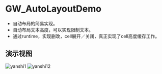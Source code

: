 # GW_AutoLayoutDemo
 * 自动布局的简易实现。
 * 自动布局文本高度，可以实现限制文本。
 * 通过runtime，实现删改，cell展开／关闭，真正实现了cell高度缓存工作。
 
## 演示视图
![yanshi1](https://raw.githubusercontent.com/gw-update-free/GW_AutoLayoutDemo/master/GW_AutoLayoutDemo/zidongcell.gif)
![yanshi12](https://raw.githubusercontent.com/gw-update-free/GW_AutoLayoutDemo/master/GW_AutoLayoutDemo/gaodu.gif)
